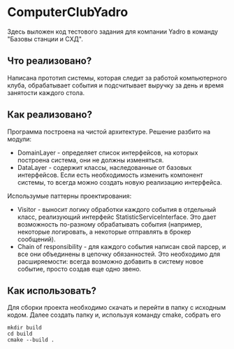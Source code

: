 # ComputerClubYadro
Здесь выложен код тестового задания для компании Yadro в команду "Базовы станции и СХД".

## Что реализовано?
Написана прототип системы, которая следит за работой компьютерного клуба, обрабатывает события и подсчитывает выручку за день и время занятости каждого стола.

## Как реализовано?
Программа построена на чистой архитектуре. Решение разбито на модули: 
* DomainLayer - определяет список интерфейсов, на которых построена система, они не должны изменяться.
* DataLayer - содержит классы, наследованные от базовых интерфейсов. Если есть необходимость изменить компонент системы, то всегда можно создать новую реализацию интерфейса.

Использумые паттерны проектирования:
* Visitor - выносит логику обработки каждого события в отдельный класс, реализующий интерфейс StatisticServiceInterface. Это дает возможность по-разному обрабатывать события (например, некоторые логировать, а некоторые отправлять в брокер сообщений).
* Chain of responsibility - для каждого события написан свой парсер, и все они объединены в цепочку обязанностей. Это необходимо для расширяемости: всегда возможно добавить в систему новое событие, просто создав еще одно звено.

## Как использовать?
Для сборки проекта необходимо скачать и перейти в папку с исходным кодом. Далее создать папку и, используя команду cmake, собрать его
```
mkdir build
cd build
cmake --build .
```
